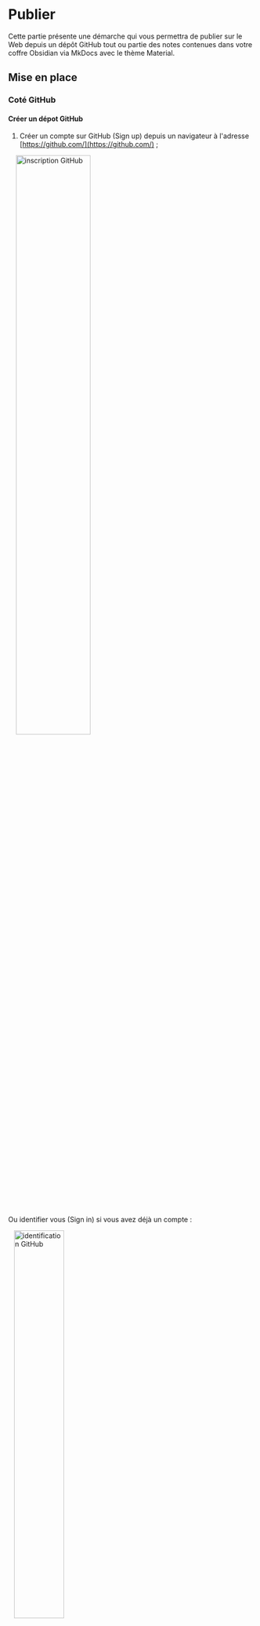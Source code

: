 # Publier

Cette partie présente une démarche qui vous permettra de publier sur le Web depuis un dépôt GitHub tout ou partie des notes contenues dans votre coffre Obsidian via MkDocs avec le thème Material.

## Mise en place
### Coté GitHub

#### Créer un dépot GitHub

1. Créer un compte sur GitHub (Sign up) depuis un navigateur à l'adresse [https://github.com/](https://github.com/) ;

    <img class="center" src="https://ericecmorlaix.github.io/img/GitHub00a.png" width=55% alt="inscription GitHub">
 
Ou identifier vous (Sign in) si vous avez déjà un compte :

   <img class="center" src="https://ericecmorlaix.github.io/img/GitHub00b.png" width=45% alt="identification GitHub" >

2. **Créer** un nouveau dépôt GitHub à partir du modèle [simple_template_obsidian_mkdocs](https://github.com/ericECmorlaix/simple_template_obsidian_mkdocs)  en cliquant sur le bouton "==Use this template==" ou tout simplement en cliquant sur [ce lien](https://github.com/ericECmorlaix/simple_template_obsidian_mkdocs/generate) ;

![[Use_this_template.png]]

3. **Donner** un nom à votre dépôt public sachant que par défaut vos notes seront publiées à une adresse au format <https://votre-pseudo-github.github.io/nom-depot/> :
	- **ajouter** une description ;
	-  **ne copier que** la branche `main` du dépôt template ;
	- enfin cliquer sur le bouton "==Create repository from template==".
 
 >[!success] Voilà, vous faites maintenant parti d'un autre [réseau social mondial celui des développeurs de code](https://medium.com/coding-days/focus-sur-github-le-r%C3%A9seau-social-des-d%C3%A9veloppeurs-165a2978ea9e)...  

#### Modifier le fichier `README.md`  

> Le fichier `README` est la vitrine de votre dépôt GitHub, il a pour extension `.md` pour [**MarkDown**](https://fr.wikipedia.org/wiki/Markdown), qui, à quelques spécificités près, est le même que celui que vous utilisez pour rédiger vos `notes.md` dans Obsidian qui seront bientôt aussi vos futures pages web. 
 
4. **Cliquer** sur le crayon pour ouvrir le fichier `README.md`dans l'éditeur en ligne :
 <img class="center" src="https://ericecmorlaix.github.io/img/GitHub02bis.png" alt="editer README" width=75%>
  
5. **Modifier** son contenu en utilisant la syntaxe [MarkDown à la sauce GitHub](https://guides.github.com/features/mastering-markdown/) :
<img class="center" src="https://ericecmorlaix.github.io/img/GitHub03bis.png" alt="modifier README" width=75%>

> l'onglet `Preview` permet de visualiser le résultat avant sa publication...

6. **Publier** la nouvelle version du fichier `README.md` en décrivant vos modifications dans un message et puis en cliquant sur le bouton `Commit changes` :
<img class="center" src="https://ericecmorlaix.github.io/img/GitHub04bis.png" alt="publier README" width=75%>

> [!success] **Waouh !** vous venez de faire votre premier [**Commit**](https://fr.wikipedia.org/wiki/Commit) **!**

> [!note] Remarque
> Nous allons bientôt voir que nous aurions tout aussi bien pu éditer ce fichier `README.md` dans Obsidian mais, cependant, cela se limitera aux fichiers ayant l'extension `.md`.
> Il est donc intéressant de savoir faire cela directement dans GitHub pour éditer depuis n'importe quel navigateur les fichiers MarkDown mais aussi d'autres...

#### Déployer votre site

> [!success] Normalement, le "bot" de GitHub doit avoir généré à partir de votre branche `main`, une seconde branche nommée `gh-pages` :
><img class="center" src="https://ericecmorlaix.github.io/img/GitHub07bis.png" alt="branche" width=40%>

7. **Cliquer** sur les onglets `Settings` (1) puis `Pages` (2), **sélectionner** la branche `gh-pages` (3) enfin **cliquer** sur le bouton `Save` (4) :
 <img class="center" src="https://ericecmorlaix.github.io/img/GitHub08bis.png" alt="Déploiement" width=90%>

> [!success]  Au bout d'un moment, si tout se passe bien, votre site devrait être visible sur le web à une adresse au format <https://votre-pseudo-github.github.io/nom-depot/>...

#### Configurer votre site

Les fichiers de configuration du site `mkdocs.yml` et `ci.yml` sont écrits en [YAML](https://fr.wikipedia.org/wiki/YAML), un langage avec une syntaxe la plus lisible possible par des humains pour représenter des données. Obsidian ne permet pas d'éditer ces fichiers...

8. **Modifier** dans GitHub ces fichiers de configuration pour les personnaliser :
- Sauf à vouloir ajouter de nouvelles fonctionnalités, le fichier [`CI.yml`](https://ericecmorlaix.github.io/adn-Tutoriel_site_web/Yaml/#le-fichier-ciyml) peut rester inchangé ;
- En revanche, il sera nécessaire de modifier le fichier `mkdocs.yml` en s'aidant des explications laissées en commentaires ou encore de celles ce [tutoriel de configuration d'un site web avec MkDocs](https://ericecmorlaix.github.io/adn-Tutoriel_site_web/Yaml/#le-fichier-mkdocsyml)

#### Personnaliser les pages de votre site

Le texte en MarkDown de la page `index.md` du dossier `/docs` devient la page d'accueil en HTML de votre site.

Les dossiers présents dans `/docs` apparaissent comme sections principales de la barre de navigation. De même pour le titre de niveau 1 `# Accueil` écrit au début du fichier `index.md`.

Chaque note, `fichier.md` écrit en MarkDown, devient une nouvelle page du site dans leur section respective. Les noms de ces fichiers sont visibles dans la barre d'URL. Les titres et sous-titres de la table des matières apparaissent dans des sous-sections d'un menu secondaire.

> En l'absence de titre de niveau 1 au début d'une note, c'est le nom du fichier qui apparaitra en tête de la sous-section.

Il est donc préférable d'attribuer aux dossiers et fichiers des noms significatifs, sans caractère accentué ni espace et, de même que pour les titres et sous-titres, le mieux est de les choisir courts. 

> Ce nommage automatique peut-être modifié en définissant manuellement la rubrique `nav` dans le fichier `mkdocs.yml`, ce qui devient cependant vite fastidieux...

> [!note] Toutes ces fichiers en MarkDown, futures page de votre site, sont éditables soit directement dans GitHub ou soit dans Obsidian...

8. **Générer** une [clé d'identification sur GitHub](https://docs.github.com/en/authentication/keeping-your-account-and-data-secure/creating-a-personal-access-token)  pour paramétrer la synchronisation avec Obsidian sur votre iPad :
	- **Renseigner** les champs :
		- `Note` = préciser à quel usage est destinée votre clé pour l'identifier par la suite ;
		- `Expiration` = choisir `Custom` puis une date allant jusque la fin de l'année scolaire par exemple ;
		- `Select scope` = cocher `repo`, `admin:repo_hook`,  `gist` ;
	- **Cliquer** sur le bouton "==Generate token==" ;
	- **Copier** le code de votre clé pour pouvoir la réutiliser car elle ne sera plus visible ensuite...


### Coté Obsidian
9. Dans Obsidian, **Ouvrir** ou **Créer** un coffre ;
1. **Créer** un nouveau dossier nommé `Site` pour recevoir le contenu cloné de votre dépôt GitHub ;
1. **Installer** puis **Activer** le module complémentaire ["==Obsidian Git=="](https://github.com/denolehov/obsidian-git) ;
1. Depuis la palette de commande, **saisir** le mot `Init` puis **choisir** `Obsidian Git: Initialize a new repo` ;
1. Dans les options d'"==Obsidian Git==", **renseigner** les champs :
	- `Username on your git`  =  saisir votre pseudo GitHub ;
	- `Personal access token` = copier/coller la clé d'identification que vous venez de créer ;
	- `Author name for commit`  = saisir votre pseudo GitHub ;
	- `Author email for commit`  =  saisir votre email GitHub ;
	- `Custom base path` = `Site` par exemple,  si vous ne souhaitez pas que tous les dossiers et fichiers de votre dépôt se retrouvent à la racine de votre coffre ;
1. Depuis la palette de commande, **saisir** le mot `Clone` puis **choisir** `Obsidian Git: Clone an existing remote repo` et suivre les instructions :
	- `Enter remote URL` = L'adresse de votre dépôt GitHub à cloner ;
	- `Enter directory for clone` = `Site` ;
1. **Editer** le fichier MarkDown `index.md` du dossier `/docs` pour qu'il produise la page d'accueil en HTML que vous souhaitez pour votre site.
1. **Glisser/déposer** toutes les notes que vous souhaitez publier et leurs pièces jointes dans le dossier `docs` ;
1. Depuis la palette de commande, **saisir** le mot `Source` puis **choisir** `Obsidian Git: Open source control view` ;
<img class="center" src="https://ericecmorlaix.github.io/adn-Tutoriel_Obsidian/assets/source_control_view.jpg" alt="source_control_view" width=60%>
1. Appuyer sur les `+` (1) en face des fichiers pour ajouter les modifications que vous voulez publier à ce stade.
1. **Commiter** (2) puis **pousser** (3) les changements depuis Obsidian vers GitHub ;
1. GitHub Action va alors prendre en charge automatiquement la conversion de vos fichiers MarkDown d'Obsidian vers [MkDocs](https://www.mkdocs.org/) avec le thème [Material](https://squidfunk.github.io/mkdocs-material/) pour générer les fichiers au format HTML de votre site Web dans une branche `gh-page` ;

>[!success] Au bout d'un moment, si tout se passe bien, votre site devrait être visible sur le web à l'adresse <https://votre-pseudo-github.github.io/nom-depot/> avec vos dernières modifications.
><img class="center" src="https://ericecmorlaix.github.io/adn-Tutoriel_Obsidian/assets/GitHub_Pages_Active.png" alt="GitHub_Pages_Active" width=40%>
>


1. **Cloner** le dépôt que vous venez de générer dans votre dossier/coffre d'Obsidian.  Soit avec le plugin Obsidian Git installé et activé dans votre coffre, ou directement en ligne de commande : 
```sh
cd votre_dossier-coffre
git clone url_du_depot`
```











8. Si cela ne fonctionne vraiment pas pour vous, ouvrez une [issue](https://github.com/ericECmorlaix/simple_template_obsidian_mkdocs/issues/new/choose) et expliquez moi votre problème...


Ce site est généré à partir du template <https://github.com/ericECmorlaix/simple_template_obsidian_mkdocs>, un simple modèle de dépôt GitHub pour publier des notes d'Obsidian via MkDocs avec le thème Material qui présente la marche à suivre et montre quelques solutions permettant plus ou moins la transition de la syntaxe d'Obsidian vers celle de MkDocs.

Ce site est un exemple simple de publication sur le Web, avec MkDocs et le thème Material, de notes écrites dans Obsidian et hébergées sur GitHub. Il montre quelques solutions permettant plus ou moins la transition de la syntaxe d'Obsidian vers celle de MkDocs.



![[undraw_informed_decision_p2lh.svg]]

## Degemer Mat !

Le texte en MarkDown de la page `index.md` du dossier `/docs` devient la page d'accueil en HTML que vous voyez ici.

Les dossiers présents dans `/docs` apparaissent comme sections principales de la barre de navigation. De même pour le titre de niveau 1 `# Accueil` écrit au début du fichier `index.md`.

Chaque note, `fichier.md` écrit en MarkDown, devient une nouvelle page du site dans leur section respective. Le noms de ces fichiers sont visible dans la barre d'URL. Les titres et sous-titres de la table des matières apparaissent dans des sous-sections d'un menu secondaire.

> En l'absence de titre de niveau 1 au début d'une note, c'est le nom du fichier qui apparaitra en tête de la sous-section.

Il est donc préférable dans Obsidian d'attribuer aux dossiers et fichiers des noms significatifs, sans caractère accentué ni espace et, de même que pour les titres et sous-titres, le mieux est de les choisir courts. 

> Ce nommage automatique peut-être modifié en définissant manuellement la rubrique `nav` dans le fichier `mkdocs.yml`, ce qui devient cependant vite fastidieux... 






Un simple modèle de dépôt GitHub pour publier des notes d'Obsidian via MkDocs avec le thème Material.

Le site ainsi produit est visible à l'adresse : <https://ericecmorlaix.github.io/simple_template_obsidian_mkdocs/>. Il montre quelques solutions permettant plus ou moins la transition de la syntaxe d'Obsidian vers celle de MkDocs.

Ce site est adossé à un [tutoriel (en construction)](https://ericecmorlaix.github.io/adn-Tutoriel_Obsidian/) qui présente la prise en main et quelques fonctionnalités d'Obisidian.

Ce template est basé sur <https://github.com/jobindjohn/obsidian-publish-mkdocs> et s'inspire également de <https://github.com/ObsidianPublisher/obsidian-mkdocs-publisher-template>




## Autres projets à regarder

- <https://github.com/ObsidianPublisher/obsidian-mkdocs-publisher-template> La solution de [Lisandra Simonetti](https://github.com/Lisandra-dev), beaucoup plus évoluée et associée à un plugin d'Obsidian.
- <https://github.com/mr-karan/notes>
- <https://github.com/jimbrig/obsidian_published>
- <https://github.com/Jackiexiao/foam-mkdocs-template>
- <https://github.com/foambubble/foam-template>
- <https://sarthaknarayan.tech/projects/obsidian-publish-github-action/>
- <https://github.com/mathieudutour/gatsby-digital-garden>
- <https://github.com/TuanManhCao/digital-garden>
- <https://forum.obsidian.md/t/my-obsidian-mkdocs-workflow/24424> | <https://tarekshehata.github.io/alkashi/>
-->